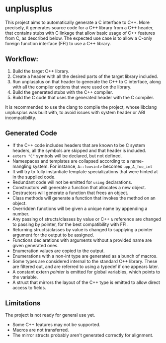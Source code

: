 # unplusplus

This project aims to automatically generate a C interface to C++. More precisely, it generates
source code for a C++ library from a C++ header, that contains stubs with C linkage that allow basic
usage of C++ features from C, as described below. The expected use case is to allow a C-only foreign
function interface (FFI) to use a C++ library.

## Workflow:
1. Build the target C++ library.
2. Create a header with all the desired parts of the target library included.
3. Run unplusplus on that header to generate the C++ to C interface, along with all the compiler options that were used on the library.
4. Build the generated stubs with the C++ compiler.
5. Build the C code that uses the generated header with the C compiler.

It is recommended to use the clang to compile the project, whose libclang unplusplus was built with,
to avoid issues with system header or ABI incompatibility.

## Generated Code

* If the C++ code includes headers that are known to be C system headers, all the symbols are
  skipped and that header is included.
* `extern "C"` symbols will be declared, but not defined.
* Namespaces and templates are collapsed according to a name-mangling system. For instance,
  `A::foo<int>` becomes `upp_A_foo_int`
* It will try to fully instantiate template specializations that were hinted at in the supplied
  code.
* Redundant code will not be emitted for `using` declarations.
* Constructors will generate a function that allocates a new object.
* Destructors will generate a function that frees an object.
* Class methods will generate a function that invokes the method on an object.
* Overridden functions will be given a unique name by appending a number.
* Any passing of structs/classes by value or C++ `&` reference are changed to passing by pointer,
  for the best compatibility with FFI.
* Returning structs/classes by value is changed to supplying a pointer argument for the output to be
  assigned.
* Functions declarations with arguments without a provided name are given generated ones.
* Enumeration values are copied to the output.
* Enumerations with a non-int type are generated as a bunch of macros.
* Some types are considered internal to the standard C++ library. These are filtered out, and are
  referred to using a typedef if one appears later.
* A constant extern *pointer* is emitted for global variables, which points to the variable.
* A struct that mirrors the layout of the C++ type is emitted to allow direct access to fields.

## Limitations

The project is not ready for general use yet.

* Some C++ features may not be supported.
* Macros are not transferred.
* The mirror structs probably aren't generated correctly for alignment.
